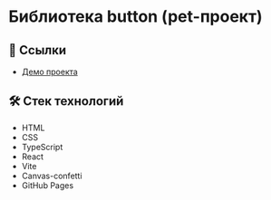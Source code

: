 # Библиотека button (pet-проект)

## 🔗 Ссылки

- [Демо проекта](https://kat-matanar45.github.io/UI-Component-Lib/)

## 🛠 Стек технологий

- HTML
- CSS
- TypeScript
- React
- Vite
- Сanvas-confetti
- GitHub Pages
